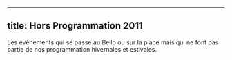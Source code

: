 
---
  title: Hors Programmation 2011
---

Les évènements qui se passe au Bello ou sur la place mais qui ne font pas partie de nos programmation hivernales et estivales.
